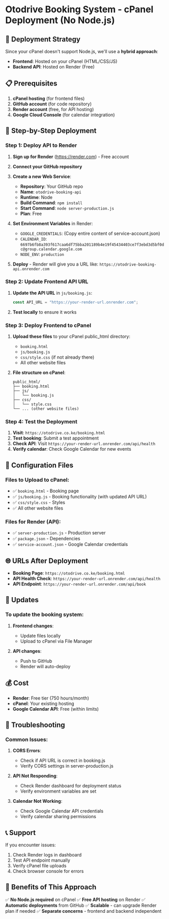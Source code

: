 # Otodrive Booking System - cPanel Deployment (No Node.js)

## 🚀 Deployment Strategy

Since your cPanel doesn't support Node.js, we'll use a **hybrid approach**:

- **Frontend**: Hosted on your cPanel (HTML/CSS/JS)
- **Backend API**: Hosted on Render (Free)

## 📋 Prerequisites

1. **cPanel hosting** (for frontend files)
2. **GitHub account** (for code repository)
3. **Render account** (free, for API hosting)
4. **Google Cloud Console** (for calendar integration)

## 🔧 Step-by-Step Deployment

### Step 1: Deploy API to Render

1. **Sign up for Render** (https://render.com) - Free account
2. **Connect your GitHub repository**
3. **Create a new Web Service**:

   - **Repository**: Your GitHub repo
   - **Name**: `otodrive-booking-api`
   - **Runtime**: Node
   - **Build Command**: `npm install`
   - **Start Command**: `node server-production.js`
   - **Plan**: Free

4. **Set Environment Variables** in Render:

   - `GOOGLE_CREDENTIALS`: (Copy entire content of service-account.json)
   - `CALENDAR_ID`: `6697b6fb8a393f617caa6df75bba201189b4e19f45434403ce7f3ebd3d5bf0dc@group.calendar.google.com`
   - `NODE_ENV`: `production`

5. **Deploy** - Render will give you a URL like: `https://otodrive-booking-api.onrender.com`

### Step 2: Update Frontend API URL

1. **Update the API URL** in `js/booking.js`:

   ```javascript
   const API_URL = "https://your-render-url.onrender.com";
   ```

2. **Test locally** to ensure it works

### Step 3: Deploy Frontend to cPanel

1. **Upload these files** to your cPanel public_html directory:

   - `booking.html`
   - `js/booking.js`
   - `css/style.css` (if not already there)
   - All other website files

2. **File structure on cPanel**:
   ```
   public_html/
   ├── booking.html
   ├── js/
   │   └── booking.js
   ├── css/
   │   └── style.css
   └── ... (other website files)
   ```

### Step 4: Test the Deployment

1. **Visit**: `https://otodrive.co.ke/booking.html`
2. **Test booking**: Submit a test appointment
3. **Check API**: Visit `https://your-render-url.onrender.com/api/health`
4. **Verify calendar**: Check Google Calendar for new events

## 🔧 Configuration Files

### Files to Upload to cPanel:

- ✅ `booking.html` - Booking page
- ✅ `js/booking.js` - Booking functionality (with updated API URL)
- ✅ `css/style.css` - Styles
- ✅ All other website files

### Files for Render (API):

- ✅ `server-production.js` - Production server
- ✅ `package.json` - Dependencies
- ✅ `service-account.json` - Google Calendar credentials

## 🌐 URLs After Deployment

- **Booking Page**: `https://otodrive.co.ke/booking.html`
- **API Health Check**: `https://your-render-url.onrender.com/api/health`
- **API Endpoint**: `https://your-render-url.onrender.com/api/book`

## 🔄 Updates

### To update the booking system:

1. **Frontend changes**:

   - Update files locally
   - Upload to cPanel via File Manager

2. **API changes**:
   - Push to GitHub
   - Render will auto-deploy

## 💰 Cost

- **Render**: Free tier (750 hours/month)
- **cPanel**: Your existing hosting
- **Google Calendar API**: Free (within limits)

## 🐛 Troubleshooting

### Common Issues:

1. **CORS Errors**:

   - Check if API URL is correct in booking.js
   - Verify CORS settings in server-production.js

2. **API Not Responding**:

   - Check Render dashboard for deployment status
   - Verify environment variables are set

3. **Calendar Not Working**:
   - Check Google Calendar API credentials
   - Verify calendar sharing permissions

## 📞 Support

If you encounter issues:

1. Check Render logs in dashboard
2. Test API endpoint manually
3. Verify cPanel file uploads
4. Check browser console for errors

## 🎯 Benefits of This Approach

✅ **No Node.js required** on cPanel
✅ **Free API hosting** on Render
✅ **Automatic deployments** from GitHub
✅ **Scalable** - can upgrade Render plan if needed
✅ **Separate concerns** - frontend and backend independent
